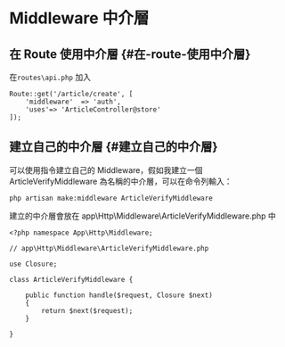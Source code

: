 # Middleware 中介層

## 在 Route 使用中介層 {#在-route-使用中介層}

在`routes\api.php` 加入

```
Route::get('/article/create', [
    'middleware'  => 'auth',
    'uses'=> 'ArticleController@store'
]);
```

## 建立自己的中介層 {#建立自己的中介層}

可以使用指令建立自己的 Middleware，假如我建立一個 ArticleVerifyMiddleware 為名稱的中介層，可以在命令列輸入：

```
php artisan make:middleware ArticleVerifyMiddleware
```

建立的中介層會放在 app\Http\Middleware\ArticleVerifyMiddleware.php 中

```
<?php namespace App\Http\Middleware;

// app\Http\Middleware\ArticleVerifyMiddleware.php

use Closure;

class ArticleVerifyMiddleware {

    public function handle($request, Closure $next)
    {
        return $next($request);
    }

}
```



